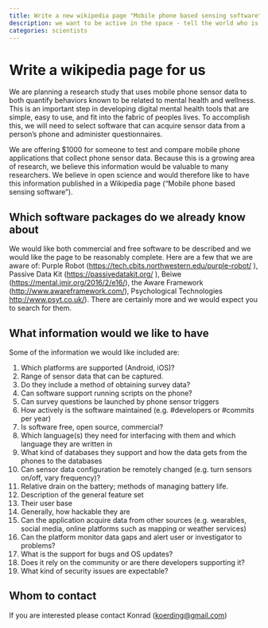 ```yaml
---
title: Write a new wikipedia page "Mobile phone based sensing software" for us
description: we want to be active in the space - tell the world who is in it
categories: scientists
---
```


# Write a wikipedia page for us
We are planning a research study that uses mobile phone sensor data to both quantify behaviors known to be related to mental health and wellness.  This is an important step in developing digital mental health tools that are simple, easy to use, and fit into the fabric of peoples lives.  To accomplish this, we will need to select software that can acquire sensor data from a person’s phone and administer questionnaires. 

We are offering $1000 for someone to test and compare mobile phone applications that collect phone sensor data.  Because this is a growing area of research, we believe this information would be valuable to many researchers.  We believe in open science and would therefore like to have this information published in a Wikipedia page (“Mobile phone based sensing software”). 
 
 ## Which software packages do we already know about
 
We would like both commercial and free software to be described and we would like the page to be reasonably complete.  Here are a few that we are aware of: Purple Robot (https://tech.cbits.northwestern.edu/purple-robot/ ), Passive Data Kit (https://passivedatakit.org/ ), Beiwe (https://mental.jmir.org/2016/2/e16/), the Aware Framework (http://www.awareframework.com/), Psychological Technologies http://www.psyt.co.uk/). There are certainly more and we would expect you to search for them.

## What information would we like to have
 
Some of the information we would like included are:
1.	Which platforms are supported (Android, iOS)?
2.	Range of sensor data that can be captured.
3.	Do they include a method of obtaining survey data?
4.	Can software support running scripts on the phone?
5.	Can survey questions be launched by phone sensor triggers
6.	How actively is the software maintained (e.g. #developers or #commits per year)
7.	Is software free, open source, commercial?
8.	Which language(s) they need for interfacing with them and which language they are written in
9.	What kind of databases they support and how the data gets from the phones to the databases
10.	Can sensor data configuration be remotely changed (e.g. turn sensors on/off, vary frequency)?
11.	Relative drain on the battery; methods of managing battery life.
12.	Description of the general feature set
13.	Their user base
14.	Generally, how hackable they are
15. Can the application acquire data from other sources (e.g. wearables, social media, online platforms such as mapping or weather services)
16. Can the platform monitor data gaps and alert user or investigator to problems?
17. What is the support for bugs and OS updates? 
18. Does it rely on the community or are there developers supporting it?
19. What kind of security issues are expectable?
 
 ## Whom to contact
 
If you are interested please contact Konrad (koerding@gmail.com)
